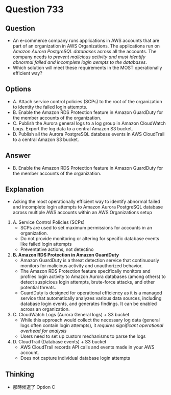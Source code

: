 # Question 733
## Question
* An e-commerce company runs applications in AWS accounts that are part of an organization in AWS Organizations. The applications run on *Amazon Aurora PostgreSQL databases* across all the accounts. The company needs to *prevent malicious activity and must identify abnormal failed and incomplete login aempts to the databases*.
* Which solution will meet these requirements in the MOST operationally efficient way?

## Options
* A. Attach service control policies (SCPs) to the root of the organization to identity the failed login attempts.
* B. Enable the Amazon RDS Protection feature in Amazon GuardDuty for the member accounts of the organization.
* C. Publish the Aurora general logs to a log group in Amazon CloudWatch Logs. Export the log data to a central Amazon S3 bucket.
* D. Publish all the Aurora PostgreSQL database events in AWS CloudTrail to a central Amazon S3 bucket.

## Answer
* B. Enable the Amazon RDS Protection feature in Amazon GuardDuty for the member accounts of the organization.

## Explanation
* Asking the most operationally efficient way to identify abnormal failed and incomplete login attempts to Amazon Aurora PostgreSQL database across multiple AWS accounts within an AWS Organizations setup
1. A. Service Control Policies (SCPs)
   * SCPs are used to set maximum permissions for accounts in an organization.
   * Do not provide monitoring or altering for specific database events like failed login attempts
   * Preventative actions, not detectino
2. **B. Amazon RDS Protection in Amazon GuardDuty**
   * Amazon GuardDuty is a threat detection service that continuously monitors for malicious activity and unauthorized behavior. 
   * The Amazon RDS Protection feature specifically monitors and profiles login activity to Amazon Aurora databases (among others) to detect suspicious login attempts, brute-force attacks, and other potential threats.
   * GuardDuty is designed for operational efficiency as it is a managed service that automatically analyzes various data sources, including database login events, and generates findings. It can be enabled across an organization.
3. C. CloudWatch Logs (Aurora General logs) + S3 bucket
   * While this approach would collect the necessary log data (general logs often contain login attempts), it *requires significant operational overhead for analysis*
   * Users need to set up custom mechanisms to parse the logs
4. D. CloudTrail (Database events) + S3 bucket
   * AWS CloudTrail records API calls and events made in your AWS account. 
   * Does not capture individual database login attempts


## Thinking
* 那時候選了 Option C